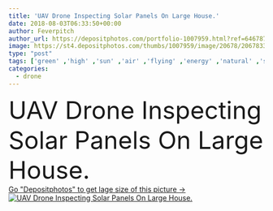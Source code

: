 ```yaml
---
title: 'UAV Drone Inspecting Solar Panels On Large House.'
date: 2018-08-03T06:33:50+00:00
author: Feverpitch
author_url: https://depositphotos.com/portfolio-1007959.html?ref=64678756
image: https://st4.depositphotos.com/thumbs/1007959/image/20678/206783316/api_thumb_450.jpg?forcejpeg=true
type: "post"
tags: ['green' ,'high' ,'sun' ,'air' ,'flying' ,'energy' ,'natural' ,'solar' ,'electric' ,'power' ,'technology' ,'house' ,'several' ,'home' ,'roof' ,'cell' ,'panel' ,'clean' ,'photographing' ,'many' ,'flight' ,'residence' ,'above' ,'aerial' ,'renewable' ,'panels' ,'neighborhood' ,'inspection' ,'inspecting' ,'drone' ,'unmanned' ,'uav' ,'renewable energy' ,'solar panels' ,'go green' ,'solar cell' ,'clean energy' ,'quadcopter' ]
categories: 
  - drone
---
```

<div aling="center">
            <font size="60"> UAV Drone Inspecting Solar Panels On Large House.</font>   
</div>
<div>
    <a href='https://st4.depositphotos.com/thumbs/1007959/image/20678/206783316/api_thumb_450.jpg?forcejpeg=true?ref=64678756' target=_blank > Go "Depositphotos" to get lage size of this picture ->
        <img href='https://st4.depositphotos.com/thumbs/1007959/image/20678/206783316/api_thumb_450.jpg?forcejpeg=true?ref=64678756' src='https://st4.depositphotos.com/1007959/20678/i/950/depositphotos_206783316-stock-photo-uav-drone-inspecting-solar-panels.jpg?forcejpeg=true' alt='UAV Drone Inspecting Solar Panels On Large House.' >
    </a>
</div>
